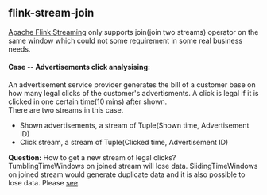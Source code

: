 ## flink-stream-join
[Apache Flink Streaming](https://ci.apache.org/projects/flink/flink-docs-release-0.10/apis/streaming_guide.html#windows) only 
supports join(join two streams) operator on the same window which could not some requirement in some real business needs.  
#### Case -- Advertisements click analysising:
An advertisement service provider generates the bill of a customer base on how many legal clicks of the customer's advertisments.
A click is legal if it is clicked in one certain time(10 mins) after shown.  
There are two streams in this case. 
- Shown advertisements, a stream of Tuple(Shown time, Advertisement ID)
- Click stream, a stream of Tuple(Clicked time, Advertisement ID)  

**Question:** How to get a new stream of legal clicks?  
TumblingTimeWindows on joined stream will lose data. SlidingTimeWindows on joined stream would generate duplicate data and it is 
also possible to lose data. Please [see](http://stackoverflow.com/questions/33849462/how-to-avoid-repeated-tuples-in-flink-slide-window-join).  
